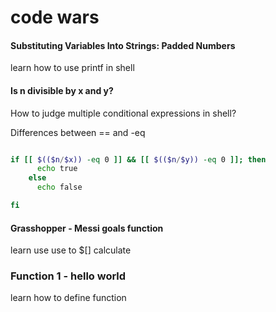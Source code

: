 # code wars

#### Substituting Variables Into Strings: Padded Numbers

learn how to use printf in shell

#### Is n divisible by x and y?
How to judge multiple conditional expressions in shell?

Differences between == and -eq

```bash

if [[ $(($n/$x)) -eq 0 ]] && [[ $(($n/$y)) -eq 0 ]]; then
      echo true
    else
      echo false

fi
```

#### Grasshopper - Messi goals function
learn use use to  $[] calculate

### Function 1 - hello world
learn how to define function
